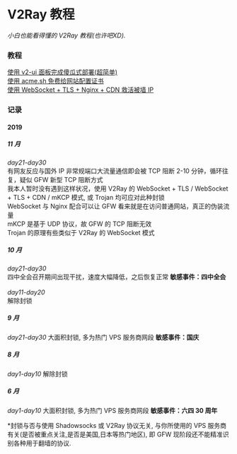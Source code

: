 # V2Ray 教程
<i>小白也能看得懂的 V2Ray 教程(也许吧XD).</i>

### 教程
<a href="https://github.com/justsweetpotato/v2ray_tutorial/blob/master/auto.md">使用 v2-ui 面板完成傻瓜式部署(超简单)</a><br>
<a href="https://github.com/justsweetpotato/V2Ray_Tutorial/blob/master/ssl.md">使用 acme.sh 免费给网站配置证书</a><br>
<a href="https://github.com/justsweetpotato/V2Ray_Tutorial/blob/master/Back.md">使用 WebSocket + TLS + Nginx + CDN 救活被墙 IP</a>

### 记录
#### 2019
##### 11 月
<i>day21-day30</i><br> 
有网友反应与国外 IP 非常规端口大流量通信即会被 TCP 阻断 2-10 分钟，循环往复，疑似 GFW 新型 TCP 阻断方式<br>
我本人暂时没有遇到这样状况，使用 V2Ray 的 WebSocket + TLS / WebSocket + TLS + CDN / mKCP 模式, 或 Trojan 均可应对此种封锁<br>
WebSocket 与 Nginx 配合可以让 GFW 看来就是在访问普通网站，真正的伪装流量<br>
mKCP 是基于 UDP 协议，故 GFW 的 TCP 阻断无效<br>
Trojan 的原理有些类似于 V2Ray 的 WebSocket 模式<br>

##### 10 月
<i>day21-day30</i><br> 
四中全会召开期间出现干扰，速度大幅降低，之后恢复正常 <b>敏感事件：四中全会</b><br>
<br>
<i>day11-day20</i><br>
解除封锁<br>
##### 9 月
<i>day21-day30</i>
大面积封锁, 多为热门 VPS 服务商网段 <b>敏感事件：国庆</b><br>
##### 8 月
<i>day1-day10</i> 解除封锁<br>

##### 6 月
<i>day1-day10</i>
大面积封锁, 多为热门 VPS 服务商网段 <b>敏感事件：六四 30 周年</b><br>

*封锁与否与使用 Shadowsocks 或 V2Ray 协议无关, 与你所使用的 VPS 服务商有关(是否被重点关注,是否是美国,日本等热门地区), 即 GFW 现阶段还不能精准识别各种用于翻墙的协议.
